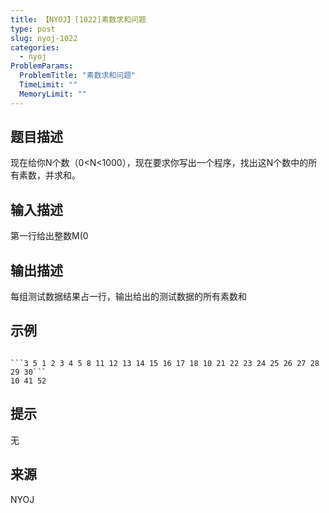 ```yaml
---
title: 【NYOJ】[1022]素数求和问题
type: post
slug: nyoj-1022
categories:
  - nyoj
ProblemParams:
  ProblemTitle: "素数求和问题"
  TimeLimit: ""
  MemoryLimit: ""
---
```


## 题目描述

现在给你N个数（0<N<1000），现在要求你写出一个程序，找出这N个数中的所有素数，并求和。

## 输入描述

第一行给出整数M(0

## 输出描述

每组测试数据结果占一行，输出给出的测试数据的所有素数和

## 示例

```

```3 5 1 2 3 4 5 8 11 12 13 14 15 16 17 18 10 21 22 23 24 25 26 27 28 29 30```
10 41 52
```

## 提示

无

## 来源

NYOJ
